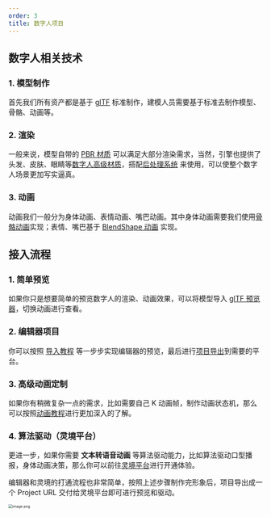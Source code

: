 ```yaml
---
order: 3
title: 数字人项目
---
```


## 数字人相关技术

### 1. 模型制作

首先我们所有资产都是基于 [glTF](/docs/graphics/model/glTF) 标准制作，建模人员需要基于标准去制作模型、骨骼、动画等。

### 2. 渲染

一般来说，模型自带的 [PBR 材质](/docs/graphics/shader/builtins/pbr) 可以满足大部分渲染需求，当然，引擎也提供了头发、皮肤、眼睛等[数字人高级材质](/docs/graphics/shader/builtins/digitalHuman/hair)，搭配[后处理系统](/docs/graphics/postProcess/postProcess) 来使用，可以使整个数字人场景更加写实逼真。

### 3. 动画

动画我们一般分为身体动画、表情动画、嘴巴动画。其中身体动画需要我们使用[骨骼动画](/docs/graphics/renderer/skinnedMeshRenderer/#骨骼动画)实现；表情、嘴巴基于 [BlendShape 动画](/docs/graphics/renderer/skinnedMeshRenderer/#blendshape) 实现。

## 接入流程

### 1. 简单预览

如果你只是想要简单的预览数字人的渲染、动画效果，可以将模型导入 [glTF 预览器](https://galacean.antgroup.com/engine/gltf-viewer/)，切换动画进行查看。

### 2. 编辑器项目

你可以按照 [导入教程](/docs/graphics/model/importGlTF/) 等一步步实现编辑器的预览，最后进行[项目导出](/docs/assets/build/)到需要的平台。

### 3. 高级动画定制

如果你有稍微复杂一点的需求，比如需要自己 K 动画帧，制作动画状态机，那么可以按照[动画教程](/docs/animation/overview/)进行更加深入的了解。

### 4. 算法驱动（灵境平台）

更进一步，如果你需要 **文本转语音动画** 等算法驱动能力，比如算法驱动口型播报，身体动画决策，那么你可以前往[灵境平台](https://www.yuque.com/em8gt4/yrf9pg/cw6h54uwskdsk4as)进行开通体验。

编辑器和灵境的打通流程也非常简单，按照上述步骤制作完形象后，项目导出成一个 Project URL 交付给灵境平台即可进行预览和驱动。

<img src="https://gw.alipayobjects.com/zos/OasisHub/fb208c07-4e35-430d-8b5c-3b4376eb90a0/1698649775348-99ac51bf-0bb3-4c04-9de7-51658fd38887.png" alt="image.png" style="zoom:50%;" />
